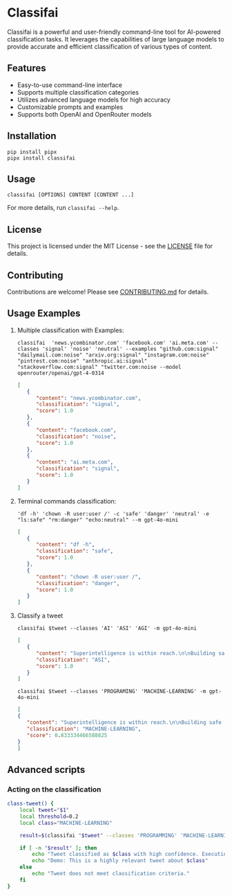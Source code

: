 # Classifai

Classifai is a powerful and user-friendly command-line tool for AI-powered classification tasks. It leverages the capabilities of large language models to provide accurate and efficient classification of various types of content.

## Features

- Easy-to-use command-line interface
- Supports multiple classification categories
- Utilizes advanced language models for high accuracy
- Customizable prompts and examples
- Supports both OpenAI and OpenRouter models

## Installation

```
pip install pipx
pipx install classifai
```

## Usage

```
classifai [OPTIONS] CONTENT [CONTENT ...]
```

For more details, run `classifai --help`.

## License

This project is licensed under the MIT License - see the [LICENSE](LICENSE) file for details.

## Contributing

Contributions are welcome! Please see [CONTRIBUTING.md](CONTRIBUTING.md) for details.

## Usage Examples

1. Multiple classification with Examples:
   ```
   classifai  'news.ycombinator.com' 'facebook.com' 'ai.meta.com' --classes 'signal' 'noise' 'neutral' --examples "github.com:signal" "dailymail.com:noise" "arxiv.org:signal" "instagram.com:noise" "pintrest.com:noise" "anthropic.ai:signal" "stackoverflow.com:signal" "twitter.com:noise --model openrouter/openai/gpt-4-0314
   ```
   ```json
   [
      {
         "content": "news.ycombinator.com",
         "classification": "signal",
         "score": 1.0
      },
      {
         "content": "facebook.com",
         "classification": "noise",
         "score": 1.0
      },
      {
         "content": "ai.meta.com",
         "classification": "signal",
         "score": 1.0
      }
   ]
   ```

2. Terminal commands classification:
   ```
   'df -h' 'chown -R user:user /' -c 'safe' 'danger' 'neutral' -e "ls:safe" "rm:danger" "echo:neutral" --m gpt-4o-mini
   ```
   ```json
   [
      {
         "content": "df -h",
         "classification": "safe",
         "score": 1.0
      },
      {
         "content": "chown -R user:user /",
         "classification": "danger",
         "score": 1.0
      }
   ]
   ```

3. Classify a tweet
   ```shell
   classifai $tweet --classes 'AI' 'ASI' 'AGI' -m gpt-4o-mini
   ```
   ```json
   [
      {
         "content": "Superintelligence is within reach.\n\nBuilding safe superintelligence (SSI) is the most important technical problem of our\u200b\u200b time.\n\nWe've started the world\u2019s first straight-shot SSI lab, with one goal and one product: a safe superintelligence.",
         "classification": "ASI",
         "score": 1.0
      }
   ]
   ```
   ```shell
   classifai $tweet --classes 'PROGRAMING' 'MACHINE-LEARNING' -m gpt-4o-mini
   ```
   ```json
   [
   {
      "content": "Superintelligence is within reach.\n\nBuilding safe superintelligence (SSI) is the most important technical problem of our\u200b\u200b time.\n\nWe've started the world\u2019s first straight-shot SSI lab, with one goal and one product: a safe superintelligence.",
      "classification": "MACHINE-LEARNING",
      "score": 0.833334466588825
   }
   ]
   ```

## Advanced scripts

### Acting on the classification
```bash
class-tweet() {
    local tweet="$1"
    local threshold=0.2
    local class="MACHINE-LEARNING"

    result=$(classifai "$tweet" --classes 'PROGRAMMING' 'MACHINE-LEARNING' -m gpt-4o-mini | jq -r '.[0] | select(.classification == "'"$class"'" and .score > '"$threshold"') | .classification')

    if [ -n "$result" ]; then
        echo "Tweet classified as $class with high confidence. Executing demo..."
        echo "Demo: This is a highly relevant tweet about $class"
    else
        echo "Tweet does not meet classification criteria."
    fi
}
```


